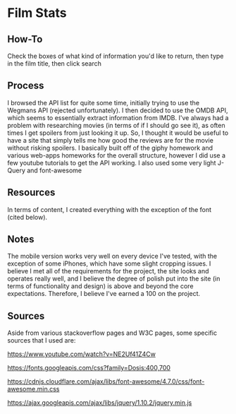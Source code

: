 
# Film Stats

## How-To
Check the boxes of what kind of information you'd like to return, then type in the film title, then click search

## Process
I browsed the API list for quite some time, initially trying to use the Wegmans API (rejected unfortunately).
I then decided to use the OMDB API, which seems to essentially extract information from IMDB.
I've always had a problem with researching movies (in terms of if I should go see it), as often times I get spoilers from just looking it up.
So, I thought it would be useful to have a site that simply tells me how good the reviews are for the movie without risking spoilers.
I basically built off of the giphy homework and various web-apps homeworks for the overall structure, however I did use a few youtube tutorials to get the API working.
I also used some very light J-Query and font-awesome

## Resources
In terms of content, I created everything with the exception of the font (cited below).

## Notes
The mobile version works very well on every device I've tested, with the exception of some iPhones, which have some slight cropping issues.
I believe I met all of the requirements for the project, the site looks and operates really well, and I believe the degree of polish put into
the site (in terms of functionality and design) is above and beyond the core expectations. Therefore, I believe I've earned a 100 on the project.

## Sources
Aside from various stackoverflow pages and W3C pages, some specific sources that I used are:

https://www.youtube.com/watch?v=NE2Uf41Z4Cw

https://fonts.googleapis.com/css?family=Dosis:400,700

https://cdnjs.cloudflare.com/ajax/libs/font-awesome/4.7.0/css/font-awesome.min.css

https://ajax.googleapis.com/ajax/libs/jquery/1.10.2/jquery.min.js
